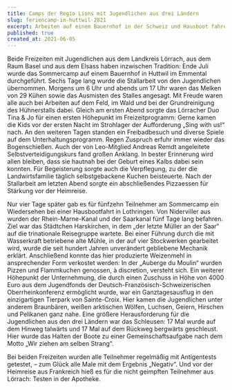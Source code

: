 ```yaml
---
title: Camps der Regio Lions mit Jugendlichen aus drei Ländern
slug: feriencamp-in-huttwil-2021
excerpt: Arbeiten auf einem Bauernhof in der Schweiz und Hausboot fahren in Frankreich / Förderung durch den Jugendfonds der Oberrheinkonferenz
published: true
created_at: 2021-06-05
---
```


Beide Freizeiten mit Jugendlichen aus dem Landkreis Lörrach, aus dem Raum Basel und aus dem Elsass haben inzwischen Tradition: Ende Juli wurde das Sommercamp auf einem Bauernhof in Huttwil im Emmental durchgeführt. Sechs Tage lang wurde die Stallarbeit von den Jugendlichen übernommen. Morgens um 6 Uhr und abends um 17 Uhr waren das Melken von 29 Kühen sowie das Ausmisten des Stalles angesagt. Mit Freude waren alle auch bei Arbeiten auf dem Feld, im Wald und bei der Grundreinigung des Hühnerstalls dabei. Gleich am ersten Abend sorgte das Lörracher Duo Tina & Jo für einen ersten Höhepunkt im Freizeitprogramm: Gerne kamen die Kids vor der ersten Nacht im Strohlager der Aufforderung „Sing with us!“ nach. An den weiteren Tagen standen ein Freibadbesuch und diverse Spiele auf dem Unterhaltungsprogramm. Regen Zuspruch erfuhr immer wieder das Bogenschießen. Auch der von Leo-Mitglied Andreas Remdt angeleitete Selbstverteidigungskurs fand großen Anklang. In bester Erinnerung wird allen bleiben, dass sie hautnah bei der Geburt eines Kalbs dabei sein konnten. Für Begeisterung sorgte auch die Verpflegung, zu der die Landwirtsfamilie täglich selbstgebackene Kuchen beisteuerte. Nach der Stallarbeit am letzten Abend sorgte ein abschließendes Pizzaessen für Stärkung vor der Heimreise.

Nur vier Tage später gab es für fünfzehn Teilnehmer am Sommercamp ein Wiedersehen bei einer Hausbootfahrt in Lothringen. Von Niderviller aus wurden der Rhein-Marne-Kanal und der Saarkanal fünf Tage lang befahren. Ziel war das Städtchen Harskirchen, in dem „der letzte Müller an der Saar“ auf die trinationale Reisegruppe wartete. Bei einer Führung durch die mit Wasserkraft betriebene alte Mühle, in der auf vier Stockwerken gearbeitet wird, wurde die seit hundert Jahren unverändert gebliebene Mechanik erklärt. Anschließend konnte das hier produzierte Weizenmehl in ansprechender Form verkostet werden: In der „Auberge du Moulin“ wurden Pizzen und Flammkuchen genossen, à discretion, versteht sich. Ein weiterer Höhepunkt der Unternehmung, die durch einen Zuschuss in Höhe von 4000 Euro aus dem Jugendfonds der Deutsch-Französisch-Schweizerischen Oberrheinkonferenz ermöglicht wurde, war ein Ganztagesausflug in den einzigartigen Tierpark von Sainte-Croix. Hier kamen die Jugendlichen unter anderem Braunbären, weißen arktischen Wölfen, Luchsen, Geiern, Hirschen und Pelikanen ganz nahe. Eine größere Herausforderung für die Jugendlichen aus den drei Ländern war das Schleusen: 17 Mal wurde auf dem Hinweg talwärts und 17 Mal auf dem Rückweg bergwärts geschleust. Hier wurde das Halten der Boote zu einer Gemeinschaftsaufgabe nach dem Motto „Wir ziehen am selben Strang“.

Bei beiden Freizeiten wurden alle Teilnehmer regelmäßig mit Antigentests getestet, – zum Glück alle Male mit dem Ergebnis „Negativ“. Und vor der Heimreise aus Frankreich hieß es für die nicht geimpften Teilnehmer aus Lörrach: Testen in der Apotheke.
